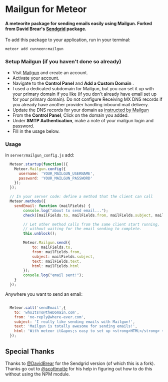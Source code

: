 Mailgun for Meteor
===============

#### A meteorite package for sending emails easily using Mailgun. Forked from David Brear's [Sendgrid](https://github.com/DavidBrear/meteor-sendgrid) package.

To add this package to your application, run in your terminal:

```lang-bash
meteor add cunneen:mailgun
```

### Setup Mailgun (if you haven't done so already)

* Visit [Mailgun](http://mailgun.com) and create an account.
* Activate your account.
* Navigate to the **Control Panel** and **Add a Custom Domain** .
* I used a dedicated subdomain for Mailgun, but you can set it up with your primary domain if you like (if you don't already have email set up for your primary domain). Do not configure Receiving MX DNS records if you already have another provider handling inbound mail delivery.
* Update the DNS records for your domain as [instructed by Mailgun](http://documentation.mailgun.com/user_manual.html#verifying-your-domain)
* From the **Control Panel**, Click on the domain you added. 
* Under **SMTP Authentication**, make a note of your mailgun login and password.
* Fill in the usage below.

### Usage

in `server/mailgun_config.js` add:
```javascript
  Meteor.startup(function(){
    Meteor.Mailgun.config({
      username: 'YOUR_MAILGUN_USERNAME',
      password: 'YOUR_MAILGUN_PASSWORD'
    });
  });

  // In your server code: define a method that the client can call
  Meteor.methods({
    sendEmail: function (mailFields) {
        console.log("about to send email...");
        check([mailFields.to, mailFields.from, mailFields.subject, mailFields.text, mailFields.html], [String]);

        // Let other method calls from the same client start running,
        // without waiting for the email sending to complete.
        this.unblock();

        Meteor.Mailgun.send({
            to: mailFields.to,
            from: mailFields.from,
            subject: mailFields.subject,
            text: mailFields.text,
            html: mailFields.html
        });
        console.log("email sent!");
    }
  });
```

Anywhere you want to send an email:

```javascript

  Meteor.call('sendEmail',{
    to: 'whoItsTo@theDomain.com',
    from: 'no-reply@where-ever.com',
    subject: 'I really like sending emails with Mailgun!',
    text: 'Mailgun is totally awesome for sending emails!',
    html: 'With meteor it&apos;s easy to set up <strong>HTML</strong> <span style="color:red">emails</span> too.'
  });
```

## Special Thanks
Thanks to [@DavidBrear](https://twitter.com/davidbrear04) for the Sendgrid version (of which this is a fork).
Thanks go out to [@scottmotte](https://twitter.com/scottmotte) for his help in figuring out how to do this without using the NPM module.
